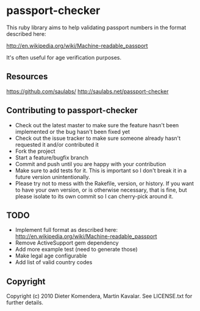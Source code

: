 # passport-checker

This ruby library aims to help validating passport numbers in the format described here:

  http://en.wikipedia.org/wiki/Machine-readable_passport

It's often useful for age verification purposes.

## Resources

https://github.com/saulabs/
http://saulabs.net/passport-checker


## Contributing to passport-checker
 
* Check out the latest master to make sure the feature hasn't been implemented or the bug hasn't been fixed yet
* Check out the issue tracker to make sure someone already hasn't requested it and/or contributed it
* Fork the project
* Start a feature/bugfix branch
* Commit and push until you are happy with your contribution
* Make sure to add tests for it. This is important so I don't break it in a future version unintentionally.
* Please try not to mess with the Rakefile, version, or history. If you want to have your own version, or is otherwise necessary, that is fine, but please isolate to its own commit so I can cherry-pick around it.

## TODO

* Implement full format as described here: http://en.wikipedia.org/wiki/Machine-readable_passport
* Remove ActiveSupport gem dependency
* Add more example test (need to generate those)
* Make legal age configurable
* Add list of valid country codes

## Copyright

Copyright (c) 2010 Dieter Komendera, Martin Kavalar. See LICENSE.txt for
further details.

